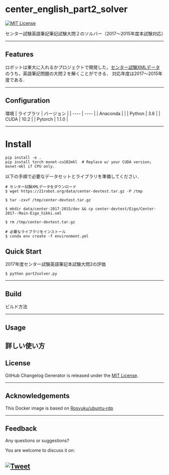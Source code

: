 # center_english_part2_solver

[![MIT License](http://img.shields.io/badge/license-MIT-blue.svg?style=flat)](LICENSE)

センター試験英語筆記筆記試験大問２のソルバー（2017～2015年度本試験対応）

---

## Features
ロボットは東大に入れるかプロジェクトで開発した，[センター試験XMLデータ](https://21robot.org/dataset.html)のうち，英語筆記問題の大問２を解くことができる．
対応年度は2017～2015年度である．

---

## Configuration
環境
|  ライブラリ  |  バージョン  |
| ---- | ---- |
|  Anaconda  |    |
|  Python  |  3.6  |
|  CUDA  |  10.2  |
|  Pytorch  |  1.1.0  |

---

# Install

```
pip install -e .
pip install torch mxnet-cu102mkl  # Replace w/ your CUDA version; mxnet-mkl if CPU only.
```

以下の手順で必要なデータセットとライブラリを準備してください．

```
# センター試験XMLデータをダウンロード
$ wget https://21robot.org/data/center-devtest.tar.gz -P /tmp

$ tar -zxvf /tmp/center-devtest.tar.gz 

$ mkdir data/center-2017-2015/dev && cp center-devtest/Eigo/Center-2017--Main-Eigo_hikki.xml 

$ rm /tmp/center-devtest.tar.gz

# 必要なライブラリをインストール
$ conda env create -f environment.yml
```

## Quick Start
2017年度センター試験英語筆記本試験大問2の評価

```
$ python part2solver.py
```

---

## Build
ビルド方法

---

## Usage
詳しい使い方
---

## License
GitHub Changelog Generator is released under the [MIT License](http://www.opensource.org/licenses/MIT).

---

## Acknowledgements
This Docker image is based on [Rosyuku/ubuntu-rdp](https://github.com/Rosyuku/ubuntu-rdp)

---

## Feedback 
Any questions or suggestions?

You are welcome to discuss it on:

[![Tweet](https://img.shields.io/twitter/url/http/shields.io.svg?style=social)](https://twitter.com/dancing_nanachi)
---